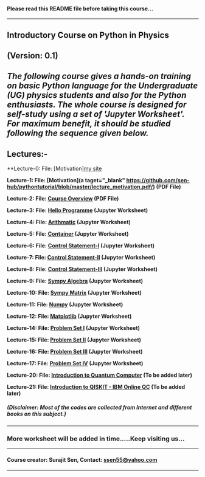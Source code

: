#### Please read this README file before taking this course...
---
## Introductory Course on Python in Physics

**(Version: 0.1)**
---
***The following course gives a hands-on training on basic Python language for the Undergraduate (UG) physics students and also for the  Python enthusiasts. The whole course is designed for self-study using a set of 'Jupyter Worksheet'. For maximum benefit, it should be studied following the sequence given below.***
---
## Lectures:- 

**Lecture-0: File: [Motivation]<a taget="_blank" title="hello" href="https://github.com/sen-hub/pythontutorial/blob/master/lecture_motivation.pdf/">my site</a>

**Lecture-1: File: [Motivation](a taget="_blank" https://github.com/sen-hub/pythontutorial/blob/master/lecture_motivation.pdf/) (PDF File)**

**Lecture-2: File: [Course Overview](https://github.com/sen-hub/pythontutorial/blob/master/lecture_overview.pdf) (PDF File)** 

**Lecture-3: File: [Hello Programme](https://github.com/sen-hub/pythontutorial/blob/master/hello.ipynb) (Jupyter Worksheet)** 

**Lecture-4: File: [Arithmatic](https://github.com/sen-hub/pythontutorial/blob/master/arithmatic.ipynb) (Jupyter Worksheet)**

**Lecture-5: File: [Container](https://github.com/sen-hub/pythontutorial/blob/master/container.ipynb) (Jupyter Worksheet)**

**Lecture-6: File: [Control Statement-I](https://github.com/sen-hub/pythontutorial/blob/master/else_if.ipynb) (Jupyter Worksheet)**

**Lecture-7: File: [Control Statement-II](https://github.com/sen-hub/pythontutorial/blob/master/while_loop.ipynb) (Jupyter Worksheet)**

**Lecture-8: File: [Control Statement-III](https://github.com/sen-hub/pythontutorial/blob/master/for_loop.ipynb) (Jupyter Worksheet)**

**Lecture-9: File: [Sympy Algebra](https://github.com/sen-hub/pythontutorial/blob/master/sympy_algebra.ipynb) (Jupyter Worksheet)**

**Lecture-10: File: [Sympy Matrix](https://github.com/sen-hub/pythontutorial/blob/master/sympy_matrix.ipynb) (Jupyter Worksheet)**

**Lecture-11: File: [Numpy](https://github.com/sen-hub/pythontutorial/blob/master/numpy.ipynb) (Jupyter Worksheet)**

**Lecture-12: File: [Matplotlib](https://github.com/sen-hub/pythontutorial/blob/master/matplotlib.ipynb) (Jupyter Worksheet)**

**Lecture-14: File: [Problem Set I](https://github.com/sen-hub/pythontutorial/blob/master/problem_set1.ipynb) (Jupyter Worksheet)**

**Lecture-15: File: [Problem Set II](https://github.com/sen-hub/pythontutorial/blob/master/problem_set2.ipynb) (Jupyter Worksheet)**

**Lecture-16: File: [Problem Set III](https://github.com/sen-hub/pythontutorial/blob/master/problem_set3.ipynb) (Jupyter Worksheet)**

**Lecture-17: File: [Problem Set IV](https://github.com/sen-hub/pythontutorial/blob/master/problem_set4.ipynb) (Jupyter Worksheet)**

**Lecture-20: File: [Introduction to Quantum Computer](https://github.com/sen-hub/pythontutorial/blob/master/intro_qc.pdf) (To be added later)**

**Lecture-21: File: [Introduction to QISKIT - IBM Online QC](https://github.com/sen-hub/pythontutorial/blob/master/intro_qiskit.pdf) (To be added later)**

##### (Disclaimer: Most of the codes are collected from Internet and different books on this subject.)
---
### More worksheet will be added in time.....Keep visiting us...
---
#### Course creator: Surajit Sen, Contact: <ssen55@yahoo.com>
---
